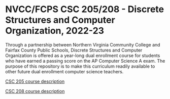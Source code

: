 # NVCC/FCPS CSC 205/208 - Discrete Structures and Computer Organization, 2022-23

Through a partnership between Northern Virginia Community College and Fairfax County Public Schools, 
Discrete Structures and Computer Organization is offered as a year-long dual enrollment course
for students who have earned a passing score on the AP Computer Science A exam.
The purpose of this repository is to make this curriculum readily available to other future dual enrollment 
computer science teachers.

[CSC 205 course description](https://www.nvcc.edu/academic/coursecont/summaries/CSC205.pdf)

[CSC 208 course description](https://www.nvcc.edu/academic/coursecont/summaries/CSC208.pdf)
